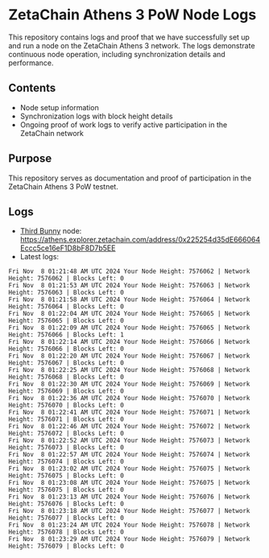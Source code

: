 # ZetaChain Athens 3 PoW Node Logs
This repository contains logs and proof that we have successfully set up and run a node on the ZetaChain Athens 3 network. The logs demonstrate continuous node operation, including synchronization details and performance.

## Contents
- Node setup information
- Synchronization logs with block height details
- Ongoing proof of work logs to verify active participation in the ZetaChain network

## Purpose
This repository serves as documentation and proof of participation in the ZetaChain Athens 3 PoW testnet.

## Logs

- [Third Bunny](https://thirdbunny.xyz/) node: https://athens.explorer.zetachain.com/address/0x225254d35dE666064Eccc5ce16eF1D8bF8D7b5EE
- Latest logs:
```
Fri Nov  8 01:21:48 AM UTC 2024 Your Node Height: 7576062 | Network Height: 7576062 | Blocks Left: 0
Fri Nov  8 01:21:53 AM UTC 2024 Your Node Height: 7576063 | Network Height: 7576063 | Blocks Left: 0
Fri Nov  8 01:21:58 AM UTC 2024 Your Node Height: 7576064 | Network Height: 7576064 | Blocks Left: 0
Fri Nov  8 01:22:04 AM UTC 2024 Your Node Height: 7576065 | Network Height: 7576065 | Blocks Left: 0
Fri Nov  8 01:22:09 AM UTC 2024 Your Node Height: 7576065 | Network Height: 7576066 | Blocks Left: 1
Fri Nov  8 01:22:14 AM UTC 2024 Your Node Height: 7576066 | Network Height: 7576066 | Blocks Left: 0
Fri Nov  8 01:22:20 AM UTC 2024 Your Node Height: 7576067 | Network Height: 7576067 | Blocks Left: 0
Fri Nov  8 01:22:25 AM UTC 2024 Your Node Height: 7576068 | Network Height: 7576068 | Blocks Left: 0
Fri Nov  8 01:22:30 AM UTC 2024 Your Node Height: 7576069 | Network Height: 7576069 | Blocks Left: 0
Fri Nov  8 01:22:36 AM UTC 2024 Your Node Height: 7576070 | Network Height: 7576070 | Blocks Left: 0
Fri Nov  8 01:22:41 AM UTC 2024 Your Node Height: 7576071 | Network Height: 7576071 | Blocks Left: 0
Fri Nov  8 01:22:46 AM UTC 2024 Your Node Height: 7576072 | Network Height: 7576072 | Blocks Left: 0
Fri Nov  8 01:22:52 AM UTC 2024 Your Node Height: 7576073 | Network Height: 7576073 | Blocks Left: 0
Fri Nov  8 01:22:57 AM UTC 2024 Your Node Height: 7576074 | Network Height: 7576074 | Blocks Left: 0
Fri Nov  8 01:23:02 AM UTC 2024 Your Node Height: 7576075 | Network Height: 7576075 | Blocks Left: 0
Fri Nov  8 01:23:08 AM UTC 2024 Your Node Height: 7576075 | Network Height: 7576075 | Blocks Left: 0
Fri Nov  8 01:23:13 AM UTC 2024 Your Node Height: 7576076 | Network Height: 7576076 | Blocks Left: 0
Fri Nov  8 01:23:18 AM UTC 2024 Your Node Height: 7576077 | Network Height: 7576077 | Blocks Left: 0
Fri Nov  8 01:23:24 AM UTC 2024 Your Node Height: 7576078 | Network Height: 7576078 | Blocks Left: 0
Fri Nov  8 01:23:29 AM UTC 2024 Your Node Height: 7576079 | Network Height: 7576079 | Blocks Left: 0
```
